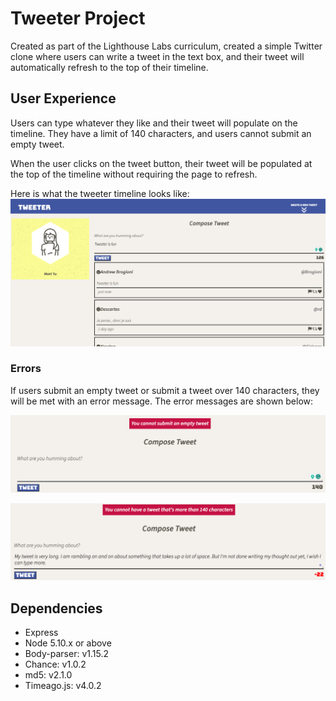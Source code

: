# Tweeter Project

Created as part of the Lighthouse Labs curriculum, created a simple Twitter clone where users can write a tweet in the text box, and their tweet will automatically refresh to the top of their timeline. 

## User Experience

Users can type whatever they like and their tweet will populate on the timeline. They have a limit of 140 characters, and users cannot submit an empty tweet.

When the user clicks on the tweet button, their tweet will be populated at the top of the timeline without requiring the page to refresh. 

Here is what the tweeter timeline looks like:
![tweeter timeline](images/tweeter.png)

### **Errors**
If users submit an empty tweet or submit a tweet over 140 characters, they will be met with an error message. The error messages are shown below: 

![screenshot of user attempting to submit an empty tweet](images/emptyTweetError.png)

![screenshot of user attempting to submit a tweet that's too long](images/tweetTooLong.png)

## Dependencies
- Express
- Node 5.10.x or above
- Body-parser: v1.15.2
- Chance: v1.0.2
- md5: v2.1.0
- Timeago.js: v4.0.2
